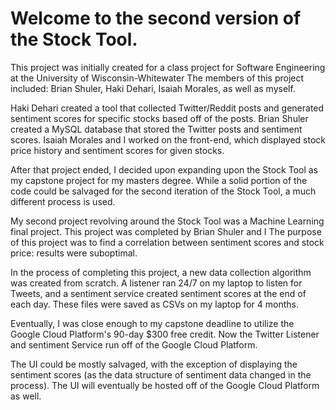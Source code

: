 # Welcome to the second version of the Stock Tool.

This project was initially created for a class project for Software Engineering at the University of Wisconsin-Whitewater
The members of this project included: Brian Shuler, Haki Dehari, Isaiah Morales, as well as myself.

Haki Dehari created a tool that collected Twitter/Reddit posts and generated sentiment scores for specific stocks based off of the posts.
Brian Shuler created a MySQL database that stored the Twitter posts and sentiment scores.
Isaiah Morales and I worked on the front-end, which displayed stock price history and sentiment scores for given stocks.

After that project ended, I decided upon expanding upon the Stock Tool as my capstone project for my masters degree.
While a solid portion of the code could be salvaged for the second iteration of the Stock Tool, a much different process is used.

My second project revolving around the Stock Tool was a Machine Learning final project. This project was completed by Brian Shuler and I
The purpose of this project was to find a correlation between sentiment scores and stock price: results were suboptimal.

In the process of completing this project, a new data collection algorithm was created from scratch. 
A listener ran 24/7 on my laptop to listen for Tweets, and a sentiment service created sentiment scores at the end of each day.
These files were saved as CSVs on my laptop for 4 months.

Eventually, I was close enough to my capstone deadline to utilize the Google Cloud Platform's 90-day $300 free credit.
Now the Twitter Listener and sentiment Service run off of the Google Cloud Platform.

The UI could be mostly salvaged, with the exception of displaying the sentiment scores (as the data structure of sentiment data changed in the process).
The UI will eventually be hosted off of the Google Cloud Platform as well.
